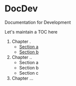 # DocDev
Documentation for Development

Let's maintain a TOC here

1. Chapter .
    - [Section a](foldera/README.md)
    - [Section b](folderb/README.md)
1. Chapter ..
    - Section a
    - Section b
    - Section c
1. Chapter ...

